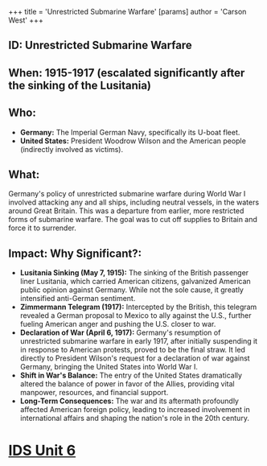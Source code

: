 +++
 title = 'Unrestricted Submarine Warfare'
[params]
	author = 'Carson West'
+++
## ID: Unrestricted Submarine Warfare

## When: 1915-1917 (escalated significantly after the sinking of the Lusitania)

## Who: 
* **Germany:**  The Imperial German Navy, specifically its U-boat fleet.
* **United States:**  President Woodrow Wilson and the American people (indirectly involved as victims).

## What: 
Germany's policy of unrestricted submarine warfare during World War I involved attacking any and all ships, including neutral vessels, in the waters around Great Britain.  This was a departure from earlier, more restricted forms of submarine warfare.  The goal was to cut off supplies to Britain and force it to surrender.

## Impact: Why Significant?:
* **Lusitania Sinking (May 7, 1915):** The sinking of the British passenger liner Lusitania, which carried American citizens, galvanized American public opinion against Germany. While not the sole cause, it greatly intensified anti-German sentiment.
* **Zimmermann Telegram (1917):** Intercepted by the British, this telegram revealed a German proposal to Mexico to ally against the U.S., further fueling American anger and pushing the U.S. closer to war.
* **Declaration of War (April 6, 1917):**  Germany's resumption of unrestricted submarine warfare in early 1917, after initially suspending it in response to American protests, proved to be the final straw.  It led directly to President Wilson's request for a declaration of war against Germany, bringing the United States into World War I.
* **Shift in War's Balance:**  The entry of the United States dramatically altered the balance of power in favor of the Allies, providing vital manpower, resources, and financial support.
* **Long-Term Consequences:**  The war and its aftermath profoundly affected American foreign policy, leading to increased involvement in international affairs and shaping the nation's role in the 20th century.

# [IDS Unit 6](./../ids-unit-6/)